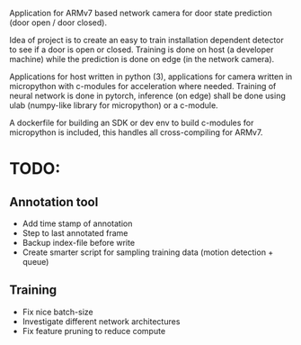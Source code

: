 Application for ARMv7 based network camera for door state prediction (door open / door closed).

Idea of project is to create an easy to train installation dependent detector to see if a door is open or closed. Training is done on host (a developer machine) while the prediction is done on edge (in the network camera).

Applications for host written in python (3), applications for camera written in micropython with c-modules for acceleration where needed. Training of neural network is done in pytorch, inference (on edge) shall be done using ulab (numpy-like library for micropython) or a c-module.

A dockerfile for building an SDK or dev env to build c-modules for micropython is included, this handles all cross-compiling for ARMv7.

# TODO:

## Annotation tool

- Add time stamp of annotation
- Step to last annotated frame
- Backup index-file before write
- Create smarter script for sampling training data (motion detection + queue)

## Training

- Fix nice batch-size
- Investigate different network architectures
- Fix feature pruning to reduce compute
